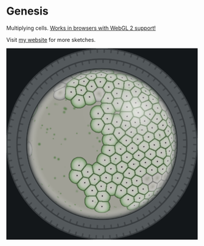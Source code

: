 # Genesis
Multiplying cells. [Works in browsers with WebGL 2 support!](https://jobtalle.com/SketchGenesis/)

Visit [my website](https://jobtalle.com/sketches.html) for more sketches.

![alt text](preview.png "Genesis")